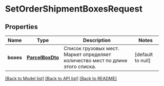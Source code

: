 # SetOrderShipmentBoxesRequest

## Properties
Name | Type | Description | Notes
------------ | ------------- | ------------- | -------------
**boxes** | [**ParcelBoxDto**](ParcelBoxDTO.md) | Список грузовых мест. Маркет определяет количество мест по длине этого списка. | [default to null]

[[Back to Model list]](../README.md#documentation-for-models) [[Back to API list]](../README.md#documentation-for-api-endpoints) [[Back to README]](../README.md)


